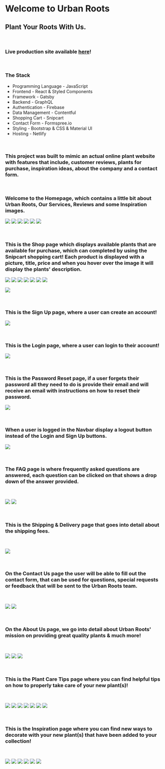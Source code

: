# Welcome to Urban Roots

## Plant Your Roots With Us.

<br />

### Live production site available [here](https://urban-roots.netlify.app/)!

<br />

### The Stack

- Programming Language - JavaScript
- Frontend - React & Styled Components
- Framework - Gatsby
- Backend - GraphQL
- Authentication - Firebase
- Data Management - Contentful
- Shopping Cart - Snipcart
- Contact Form - Formspree.io
- Styling - Bootstrap & CSS & Material UI
- Hosting - Netlify

<br />

### This project was built to mimic an actual online plant website with features that include, customer reviews, plants for purchase, inspiration ideas, about the company and a contact form.

<br />

### Welcome to the Homepage, which contains a little bit about Urban Roots, Our Services, Reviews and some Inspiration images.

![](./assets/home1.png)
![](./assets/home2.png)
![](./assets/home3.png)
![](./assets/home4.png)
![](./assets/home5.png)
![](./assets/home6.png)

<br />

### This is the Shop page which displays available plants that are available for purchase, which can completed by using the Snipcart shopping cart! Each product is displayed with a picture, title, price and when you hover over the image it will display the plants' description.

![](./assets/shop1.png)
![](./assets/shop2.png)
![](./assets/shop3.png)
![](./assets/shop4.png)
![](./assets/shop5.png)
![](./assets/shop6.png)
![](./assets/shop7.png)

![](./assets/cart.png)

<br />

### This is the Sign Up page, where a user can create an account!

![](./assets/register.png)

<br />

### This is the Login page, where a user can login to their account!

![](./assets/login.png)

<br />

### This is the Password Reset page, if a user forgets their password all they need to do is provide their email and will receive an email with instructions on how to reset their password.

![](./assets/password-reset.png)

<br />

### When a user is logged in the Navbar display a logout button instead of the Login and Sign Up buttons.

![](./assets/navbar.png)

<br />

### The FAQ page is where frequently asked questions are answered, each question can be clicked on that shows a drop down of the answer provided.

<br />

![](./assets/faq1.png)
![](./assets/faq2.png)

<br />

### This is the Shipping & Delivery page that goes into detail about the shipping fees.

<br />

![](./assets/shipping.png)

<br />

### On the Contact Us page the user will be able to fill out the contact form, that can be used for questions, special requests or feedback that will be sent to the Urban Roots team.

<br />

![](./assets/contact-us1.png)
![](./assets/contact-us2.png)

<br />

### On the About Us page, we go into detail about Urban Roots' mission on providing great quality plants & much more!

<br />

![](./assets/about-us1.png)
![](./assets/about-us2.png)
![](./assets/about-us3.png)

<br />

### This is the Plant Care Tips page where you can find helpful tips on how to properly take care of your new plant(s)!

<br />

![](./assets/tips1.png)
![](./assets/tips2.png)
![](./assets/tips3.png)
![](./assets/tips4.png)
![](./assets/tips5.png)
![](./assets/tips6.png)
![](./assets/tips7.png)

<br />

### This is the Inspiration page where you can find new ways to decorate with your new plant(s) that have been added to your collection!

<br />

![](./assets/inspo1.png)
![](./assets/inspo2.png)
![](./assets/inspo3.png)
![](./assets/inspo4.png)
![](./assets/inspo5.png)
![](./assets/inspo6.png)
